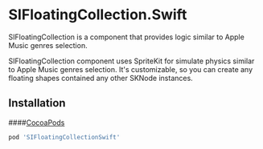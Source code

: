# SIFloatingCollection.Swift

SIFloatingCollection is a component that provides logic similar to Apple Music genres selection.

SIFloatingCollection component uses SpriteKit for simulate physics similar to Apple Music genres selection. It's customizable, so you can create any floating shapes contained any other SKNode instances.

## Installation

####[CocoaPods](http://cocoapods.org)
```ruby
pod 'SIFloatingCollectionSwift'
```
